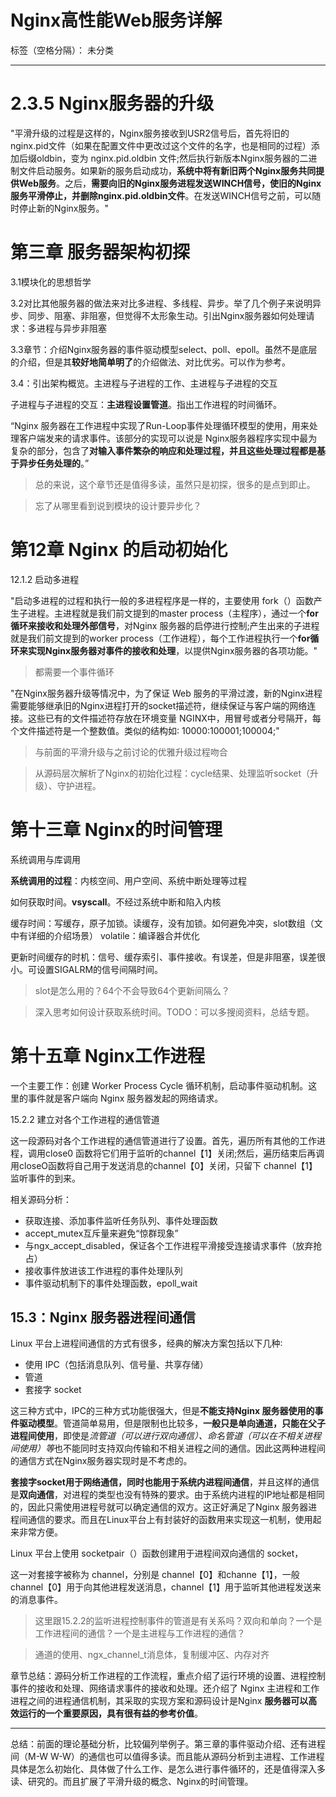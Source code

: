 # Nginx高性能Web服务详解

标签（空格分隔）： 未分类

---

# 2.3.5 Nginx服务器的升级

"平滑升级的过程是这样的，Nginx服务接收到USR2信号后，首先将旧的nginx.pid文件（如果在配置文件中更改过这个文件的名字，也是相同的过程）添加后缀oldbin，变为 nginx.pid.oldbin 文件;然后执行新版本Nginx服务器的二进制文件启动服务。如果新的服务启动成功，**系统中将有新旧两个Nginx服务共同提供Web服务**。之后，**需要向旧的Nginx服务进程发送WINCH信号，使旧的Nginx 服务平滑停止，并删除nginx.pid.oldbin文件**。在发送WINCH信号之前，可以随时停止新的Nginx服务。"


# 第三章 服务器架构初探

3.1模块化的思想哲学

3.2对比其他服务器的做法来对比多进程、多线程、异步。举了几个例子来说明异步、同步、阻塞、非阻塞，但觉得不太形象生动。引出Nginx服务器如何处理请求：多进程与异步非阻塞

3.3章节：介绍Nginx服务器的事件驱动模型select、poll、epoll。虽然不是底层的介绍，但是其**较好地简单明了**的介绍做法、对比优劣。可以作为参考。

3.4：引出架构概览。主进程与子进程的工作、主进程与子进程的交互

子进程与子进程的交互：**主进程设置管道**。指出工作进程的时间循环。

“Nginx 服务器在工作进程中实现了Run-Loop事件处理循环模型的使用，用来处理客户端发来的请求事件。该部分的实现可以说是 Nginx服务器程序实现中最为复杂的部分，包含了**对输入事件繁杂的响应和处理过程，并且这些处理过程都是基于异步任务处理的**。”

> 总的来说，这个章节还是值得多读，虽然只是初探，很多的是点到即止。

> 忘了从哪里看到说到模块的设计要异步化？


# 第12章 Nginx 的启动初始化

12.1.2 启动多进程

"启动多进程的过程和执行一般的多进程程序是一样的，主要使用 fork（）函数产生子进程。主进程就是我们前文提到的master process（主程序），通过一个**for循环来接收和处理外部信号**，对Nginx 服务器的启停进行控制;产生出来的子进程就是我们前文提到的worker process（工作进程），每个工作进程执行一个**for循环来实现Nginx服务器对事件的接收和处理**，以提供Nginx服务器的各项功能。"

> 都需要一个事件循环

"在Nginx服务器升级等情况中，为了保证 Web 服务的平滑过渡，新的Nginx进程需要能够继承旧的Nginx进程打开的socket描述符，继续保证与客户端的网络连接。这些已有的文件描述符存放在环境变量 NGINX中，用冒号或者分号隔开，每个文件描述符是一个整数值。类似的结构如∶ 10000:100001;100004;"

> 与前面的平滑升级与之前讨论的优雅升级过程吻合

> 从源码层次解析了Nginx的初始化过程：cycle结果、处理监听socket（升级）、守护进程。

# 第十三章 Nginx的时间管理

系统调用与库调用

**系统调用的过程**：内核空间、用户空间、系统中断处理等过程

如何获取时间。**vsyscall**。不经过系统中断和陷入内核

缓存时间：写缓存，原子加锁。读缓存，没有加锁。如何避免冲突，slot数组（文中有详细的介绍场景）
volatile：编译器合并优化

更新时间缓存的时机：信号、缓存索引、事件接收。有误差，但是非阻塞，误差很小。可设置SIGALRM的信号间隔时间。

> slot是怎么用的？64个不会导致64个更新间隔么？

> 深入思考如何设计获取系统时间。TODO：可以多搜阅资料，总结专题。

# 第十五章 Nginx工作进程

一个主要工作：创建 Worker Process Cycle 循环机制，启动事件驱动机制。这里的事件就是客户端向 Nginx 服务器发起的网络请求。

15.2.2 建立对各个工作进程的通信管道

这一段源码对各个工作进程的通信管道进行了设置。首先，遍历所有其他的工作进程，调用close0 函数将它们用于监听的channel【1】关闭;然后，遍历结束后再调用closeO函数将自己用于发送消息的channel【0】关闭，只留下 channel【1】监听事件的到来。

相关源码分析：
- 获取连接、添加事件监听任务队列、事件处理函数
- accept_mutex互斥量来避免“惊群现象”
- 与ngx_accept_disabled，保证各个工作进程平滑接受连接请求事件（放弃抢占）
- 接收事件放进该工作进程的事件处理队列
- 事件驱动机制下的事件处理函数，epoll_wait

## 15.3：Nginx 服务器进程间通信

Linux 平台上进程间通信的方式有很多，经典的解决方案包括以下几种∶
- 使用 IPC（包括消息队列、信号量、共享存储）
- 管道
- 套接字 socket

这三种方式中，IPC的三种方式功能很强大，但是**不能支持Nginx 服务器使用的事件驱动模型**。管道简单易用，但是限制也比较多，**一般只是单向通道，只能在父子进程间使用**，即使是*流管道（可以进行双向通信）、命名管道（可以在不相关进程间使用）等*也不能同时支持双向传输和不相关进程之间的通信。因此这两种进程间的通信方式在Nginx服务器实现时是不考虑的。

**套接字socket用于网络通信，同时也能用于系统内进程间通信**，并且这样的通信是**双向通信**，对进程的类型也没有特殊的要求。由于系统内进程的IP地址都是相同的，因此只需使用进程号就可以确定通信的双方。这正好满足了Nginx 服务器进程间通信的要求。而且在Linux平台上有封装好的函数用来实现这一机制，使用起来非常方便。

Linux 平台上使用 socketpair（）函数创建用于进程间双向通信的 socket，

这一对套接字被称为 channel，分别是 channel【0】和channe【1】，一般channel【0】用于向其他进程发送消息，channel【1】用于监听其他进程发送来的消息事件。
> 这里跟15.2.2的监听进程控制事件的管道是有关系吗？双向和单向？一个是工作进程间的通信？一个是主进程与工作进程的通信？

> 通道的使用、ngx_channel_t消息体，复制缓冲区、内存对齐

章节总结：源码分析工作进程的工作流程，重点介绍了运行环境的设置、进程控制事件的接收和处理、网络请求事件的接收和处理。还介绍了 Nginx 主进程和工作进程之间的进程通信机制，其采取的实现方案和源码设计是Nginx **服务器可以高效运行的一个重要原因，具有很有益的参考价值**。


---

总结：前面的理论基础分析，比较偏列举例子。第三章的事件驱动介绍、还有进程间（M-W W-W）的通信也可以值得多读。而且能从源码分析到主进程、工作进程具体是怎么初始化、具体做了什么工作、是怎么进行事件循环的，还是值得深入多读、研究的。而且扩展了平滑升级的概念、Nginx的时间管理。

